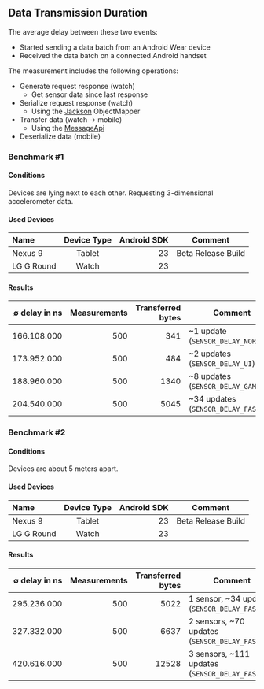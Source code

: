 ## Data Transmission Duration
The average delay between these two events:
- Started sending a data batch from an Android Wear device
- Received the data batch on a connected Android handset

The measurement includes the following operations:
- Generate request response (watch)
  - Get sensor data since last response
- Serialize request response (watch)
  - Using the [Jackson](https://github.com/FasterXML/jackson-databind) ObjectMapper
- Transfer data (watch → mobile)
  - Using the [MessageApi](https://developers.google.com/android/reference/com/google/android/gms/wearable/MessageApi)
- Deserialize data (mobile)

### Benchmark #1

#### Conditions
Devices are lying next to each other. Requesting 3-dimensional accelerometer data.

#### Used Devices
 Name          | Device Type     | Android SDK  | Comment 
 :------------ | :-------------: | -----------: | -------
Nexus 9        | Tablet          |   23         | Beta Release Build
LG G Round     | Watch           |   23         | 

#### Results
 ∅ delay in ns    | Measurements  | Transferred bytes | Comment 
 ---------------: | ------------: | ----------------: | -------
166.108.000       |  500          | 341               | ~1 update (`SENSOR_DELAY_NORMAL`)
173.952.000       |  500          | 484               | ~2 updates (`SENSOR_DELAY_UI`)
188.960.000       |  500          | 1340              | ~8 updates (`SENSOR_DELAY_GAME`)
204.540.000       |  500          | 5045              | ~34 updates (`SENSOR_DELAY_FASTEST`)

### Benchmark #2

#### Conditions
Devices are about 5 meters apart.

#### Used Devices
 Name          | Device Type     | Android SDK  | Comment 
 :------------ | :-------------: | -----------: | -------
Nexus 9        | Tablet          |   23         | Beta Release Build
LG G Round     | Watch           |   23         | 

#### Results
 ∅ delay in ns    | Measurements  | Transferred bytes | Comment 
 ---------------: | ------------: | ----------------: | -------
295.236.000       |  500          | 5022              | 1 sensor, ~34 updates (`SENSOR_DELAY_FASTEST`)
327.332.000       |  500          | 6637              | 2 sensors, ~70 updates (`SENSOR_DELAY_FASTEST`)
420.616.000       |  500          | 12528             | 3 sensors, ~111 updates (`SENSOR_DELAY_FASTEST`)

